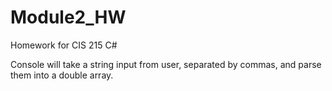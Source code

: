 # Module2_HW
Homework for CIS 215 C#

Console will take a string input from user, separated by commas, and parse them into a double array.
